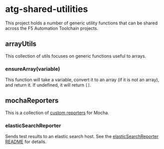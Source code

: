 # atg-shared-utilities

This project holds a number of generic utility functions that can be shared across the F5 Automation Toolchain projects.

## arrayUtils

This collection of utils focuses on generic functions useful to arrays.

### ensureArray(variable)

This function will take a variable, convert it to an array (if it is not an array), and return it. If undefined, it will return `[]`.

## mochaReporters

This is a collection of [custom reporters](https://mochajs.org/api/tutorial-custom-reporter.html) for Mocha.

### elasticSearchReporter

Sends test results to an elastic search host. See the [elasticSearchReporter README](src/mochaReporters/elasticSearchReporter/README.md) for details.